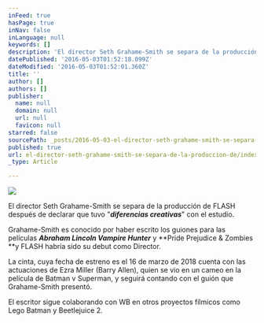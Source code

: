 ```yaml
---
inFeed: true
hasPage: true
inNav: false
inLanguage: null
keywords: []
description: 'El director Seth Grahame-Smith se separa de la producción de FLASH después de declarar que tuvo "diferencias creativas" con el estudio.'
datePublished: '2016-05-03T01:52:18.099Z'
dateModified: '2016-05-03T01:52:01.360Z'
title: ''
author: []
authors: []
publisher:
  name: null
  domain: null
  url: null
  favicon: null
starred: false
sourcePath: _posts/2016-05-03-el-director-seth-grahame-smith-se-separa-de-la-produccion-de.md
published: true
url: el-director-seth-grahame-smith-se-separa-de-la-produccion-de/index.html
_type: Article

---
```

![](https://the-grid-user-content.s3-us-west-2.amazonaws.com/41a3ac13-dba0-4dff-a976-d83fa68ff5d9.jpg)

El director Seth Grahame-Smith se separa de la producción de FLASH después de declarar que tuvo "**_diferencias creativas_**" con el estudio.

Grahame-Smith es conocido por haber escrito los guiones para las películas _**Abraham Lincoln Vampire Hunter**_ y **Pride Prejudice & Zombies **y FLASH habría sido su debut como Director.

La cinta, cuya fecha de estreno es el 16 de marzo de 2018 cuenta con las actuaciones de Ezra Miller (Barry Allen), quien se vio en un cameo en la película de Batman v Superman, y seguirá contando con el guión que Grahame-Smith presentó.

El escritor sigue colaborando con WB en otros proyectos fílmicos como Lego Batman y Beetlejuice 2\.